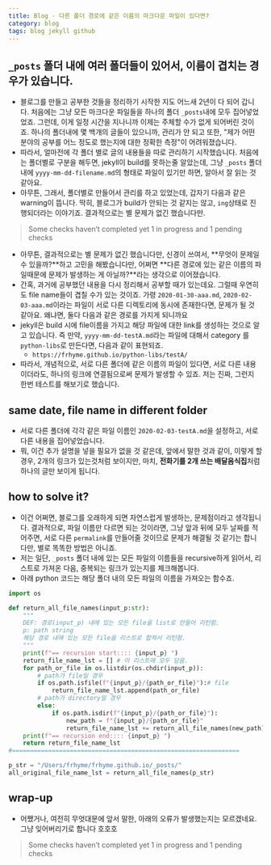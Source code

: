```yaml
---
title: Blog - 다른 폴더 경로에 같은 이름의 마크다운 파일이 있다면? 
category: blog
tags: blog jekyll github
---
```


## `_posts` 폴더 내에 여러 폴더들이 있어서, 이름이 겹치는 경우가 있습니다. 

- 블로그를 만들고 공부한 것들을 정리하기 시작한 지도 어느새 2년이 다 되어 갑니다. 처음에는 그냥 모든 마크다운 파일들을 하나의 폴더 `_posts`내에 모두 집어넣었었죠. 그런데, 이게 일정 시간을 지나니까 이제는 주체할 수가 없게 되어버린 것이죠. 하나의 폴더내에 몇 백개의 글들이 있으니까, 관리가 안 되고 또한, "제가 어떤 분야의 공부를 어느 정도로 했는지에 대한 정확한 측정"이 어려워졌습니다. 
- 따라서, 얼마전에 각 폴더 별로 글의 내용들을 따로 관리하기 시작했습니다. 처음에는 폴더별로 구분을 해두면, jekyll이 build를 못하는줄 알았는데, 그냥 `_posts` 폴더 내에 `yyyy-mm-dd-filename.md`의 형태로 파일이 있기만 하면, 알아서 잘 읽는 것 같아요.
- 아무튼, 그래서, 폴더별로 만들어서 관리를 하고 있었는데, 갑자기 다음과 같은 warning이 뜹니다. 딱히, 블로그가 build가 안되는 것 같지는 않고, `ing`상태로 진행되더라는 이야기죠. 결과적으로는 별 문제가 없긴 했습니다만. 

> Some checks haven’t completed yet 
> 1 in progress and 1 pending checks

- 아무튼, 결과적으로는 별 문제가 없긴 했습니다만, 신경이 쓰여서, **무엇이 문제일 수 있을까?**하고 고민을 해봤습니다만, 어쩌면 **다른 경로에 있는 같은 이름의 파일때문에 문제가 발생하는 게 아닐까?**라는 생각으로 이어졌습니다. 
- 간혹, 과거에 공부했던 내용을 다시 정리해서 공부할 때가 있는데요. 그럴때 우연히도 file name들이 겹칠 수가 있는 것이죠. 가령 `2020-01-30-aaa.md`, `2020-02-03-aaa.md`이라는 파일이 서로 다른 디렉토리에 동시에 존재한다면, 문제가 될 것 같아요. 왜냐면, 둘다 다음과 같은 경로를 가지게 되니까요
- jekyll은 build 시에 file이름을 가지고 해당 파일에 대한 link를 생성하는 것으로 알고 있습니다. 즉 만약, `yyyy-mm-dd-testA.md`라는 파일에 대해서 category 를 `python-libs`로 만든다면, 다음과 같이 표현되죠. 
    - `https://frhyme.github.io/python-libs/testA/`
- 따라서, 개념적으로, 서로 다른 폴더에 같은 이름의 파일이 있다면, 서로 다른 내용이더라도, 하나의 링크에 연결됨으로써 문제가 발생할 수 있죠. 저는 진짜, 그런지 한번 테스트를 해보기로 했습니다. 


## same date, file name in different folder

- 서로 다른 폴더에 각각 같은 파일 이름인 `2020-02-03-testA.md`을 설정하고, 서로 다른 내용을 집어넣었습니다.
- 뭐, 이건 추가 설명을 넣을 필요가 없을 것 같은데, 앞에서 말한 것과 같이, 이렇게 할경우, 2개의 링크가 있는것처럼 보이지만, 마치, **전화기를 2개 쓰는 배달음식집**처럼 하나의 글만 보이게 됩니다. 


## how to solve it? 

- 이건 어쩌면, 블로그를 오래하게 되면 자연스럽게 발생하는, 문제점이라고 생각됩니다. 결과적으로, 파일 이름만 다르면 되는 것이라면, 그냥 앞과 뒤에 모두 날짜를 적어주면, 서로 다른 `permalink`를 만들어줄 것이므로 문제가 해결될 것 같기는 합니다만, 별로 똑똑한 방법은 아니죠.
- 저는 일단, `_posts` 폴더 내에 있는 모든 파일의 이름들을 recursive하게 읽어서, 리스트로 가져온 다음, 중복되는 링크가 있는지를 체크해봅니다. 
- 아래 python 코드는 해당 폴더 내의 모든 파일의 이름을 가져오는 함수죠. 

```python
import os

def return_all_file_names(input_p:str):
    """
    DEF: 경로(input_p) 내에 있는 모든 file을 list로 만들어 리턴함.
    p: path string
    해당 경로 내에 있는 모든 file을 리스트로 합쳐서 리턴함.
    """
    print(f"== recursion start:::: {input_p} ")
    return_file_name_lst = [] # 이 리스트에 모두 담음.
    for path_or_file in os.listdir(os.chdir(input_p)):
        # path가 file일 경우
        if os.path.isfile(f"{input_p}/{path_or_file}"):# file
            return_file_name_lst.append(path_or_file)
        # path가 directory일 경우
        else:
            if os.path.isdir(f"{input_p}/{path_or_file}"):
                new_path = f"{input_p}/{path_or_file}"
                return_file_name_lst += return_all_file_names(new_path)
    print(f"== recursion end:::: {input_p} ")
    return return_file_name_lst
#===============================================================

p_str = "/Users/frhyme/frhyme.github.io/_posts/"
all_original_file_name_lst = return_all_file_names(p_str)
```


## wrap-up

- 어쨌거나, 여전히 무엇대문에 앞서 말한, 아래의 오류가 발생했는지는 모르겠네요. 그냥 잊어버리기로 합니다 호호호

> Some checks haven’t completed yet 
> 1 in progress and 1 pending checks





